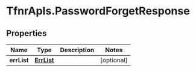 # TfnrApIs.PasswordForgetResponse

## Properties
Name | Type | Description | Notes
------------ | ------------- | ------------- | -------------
**errList** | [**ErrList**](ErrList.md) |  | [optional] 


